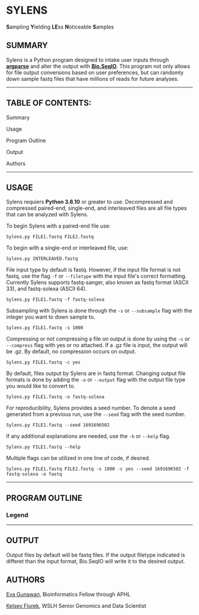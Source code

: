 # SYLENS

**S**ampling **Y**ielding **LE**ss **N**oticeable **S**amples

## **SUMMARY**

Sylens is a Python program designed to intake user inputs through [**argparse**](https://docs.python.org/3/library/argparse.html) and alter the output with [**Bio.SeqIO**](https://biopython.org/wiki/SeqIO). This program not only allows for file output conversions based on user preferences, but can randomly down sample fastq files that have millions of reads for future analyses. 

-------------------------------------------------------------------------------------------------------------------------------------------------------------
## **TABLE OF CONTENTS:**

Summary

Usage

Program Outline

Output

Authors

-------------------------------------------------------------------------------------------------------------------------------------------------------------

## **USAGE**

Sylens requiers **Python 3.8.10** or greater to use. Decompressed and compressed paired-end, single-end, and interleaved files are all file types that can be analyzed with Sylens. 

To begin Sylens with a paired-end file use:
```
Sylens.py FILE1.fastq FILE2.fastq
```

To begin with a single-end or interleaved file, use:
```
Sylens.py INTERLEAVED.fastq
```

File input type by default is fastq. However, if the input file format is not fastq, use the flag `-f` or `--filetype` with the input file's correct formatting. Currently Sylens supports fastq-sanger, also known as fastq format (ASCII 33), and fastq-solexa (ASCII 64).
```
Sylens.py FILE1.fastq -f fastq-solexa
```

Subsampling with Sylens is done through the `-s` or `--subsample` flag with the integer you want to down sample to.
```
Sylens.py FILE1.fastq -s 1000
```

Compressing or not compressing a file on output is done by using the `-c` or `--compress` flag with yes or no attached. If a .gz file is input, the output will be .gz. By default, no compression occurs on output.
```
Sylens.py FILE1.fastq -c yes
```

By default, files output by Sylens are in fastq format. Changing output file formats is done by adding the `-o` or `--output` flag with the output file type you would like to convert to.
```
Sylens.py FILE1.fastq -o fastq-solexa
```

For reproducibility, Sylens provides a seed number. To denote a seed generated from a previous run, use the `--seed` flag with the seed number.
```
Sylens.py FILE1.fastq --seed 1691696502
```

If any additional explanations are needed, use the `-h` or `--help` flag.
```
Sylens.py FILE1.fastq --help
```

Multiple flags can be utilized in one line of code, if desired.
```
Sylens.py FILE1.fastq FILE2.fastq -s 1000 -c yes --seed 1691696502 -f fastq-solexa -o fastq
```

-------------------------------------------------------------------------------------------------------------------------------------------------------------
## **PROGRAM OUTLINE**



### **Legend**



-------------------------------------------------------------------------------------------------------------------------------------------------------------

## **OUTPUT**
Output files by default will be fastq files. If the output filetype indicated is differet than the input format, Bio.SeqIO will write it to the desired output. 

## **AUTHORS**
[Eva Gunawan](https://github.com/evagunawan), Bioinformatics Fellow through APHL

[Kelsey Florek](https://github.com/k-florek), WSLH Senior Genomics and Data Scientist
